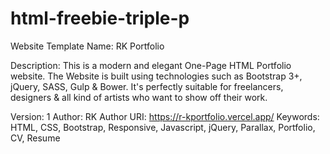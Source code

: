 # html-freebie-triple-p
Website Template Name: RK Portfolio

Description: This is a modern and elegant One-Page HTML Portfolio website. The Website is built using technologies such as Bootstrap 3+, jQuery, SASS, Gulp &amp; Bower. It's perfectly suitable for freelancers, designers &amp; all kind of artists who want to show off their work.  

Version: 1
Author: RK
Author URI: https://r-kportfolio.vercel.app/
Keywords: HTML, CSS, Bootstrap, Responsive, Javascript, jQuery, Parallax, Portfolio, CV, Resume